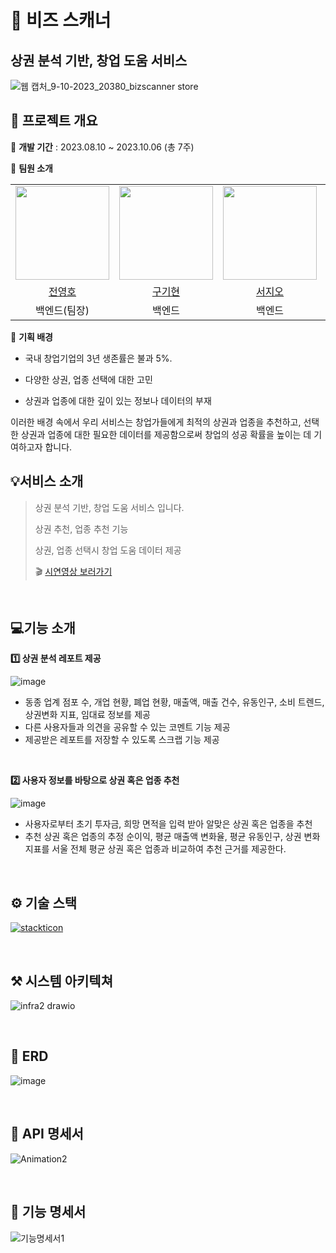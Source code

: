 # 🔎 비즈 스캐너

## 상권 분석 기반, 창업 도움 서비스

![웹 캡처_9-10-2023_20380_bizscanner store](https://github.com/ssafy9-finalproject/backServer/assets/108070719/33d683cd-7b3f-456e-a23b-bb65e141f27e)

## 📅 프로젝트 개요

🥕 **개발 기간** : 2023.08.10 ~ 2023.10.06 (총 7주)

🥕 **팀원 소개**

<table>
    <tr>
        <td><img src="https://avatars.githubusercontent.com/u/108070719?v=4" width="150"></td>
        <td><img src="https://avatars.githubusercontent.com/u/76944225?v=4" width="150"></td>
        <td><img src="https://avatars.githubusercontent.com/u/81673820?v=4" width="150"></td>
        <td><img src="https://avatars.githubusercontent.com/u/57997390?v=4" width="150"></td>
        <td><img src="https://avatars.githubusercontent.com/u/53499412?v=4" width="150"></td>
        <td><img src="https://avatars.githubusercontent.com/u/122508599?v=4" width="150"></td>
    </tr>
    <tr align=center>
        <td><a href='https://github.com/youngho9999'>전영호</a></td>
        <td><a href='https://github.com/rnrlgus'>구기현</a></td>
        <td><a href='https://github.com/seo-jio'>서지오</a></td>
        <td><a href='https://github.com/wancern'>이현구</a></td>
        <td><a href='https://github.com/GunBros'>이국신</a></td>
        <td><a href='https://github.com/wpwjd9'>연제정</a></td>
    </tr>
    <tr align=center>
        <td>백엔드(팀장)</td>
        <td>백엔드</td>
        <td>백엔드</td>
        <td>백엔드</td>
        <td>프론트</td>
        <td>프론트</td>
    </tr>
</table>


🥕 **기획 배경**

- 국내 창업기업의 3년 생존률은 불과 5%.

- 다양한 상권, 업종 선택에 대한 고민

- 상권과 업종에 대한 깊이 있는 정보나 데이터의 부재

이러한 배경 속에서 우리 서비스는 창업가들에게 최적의 상권과 업종을 추천하고,
선택한 상권과 업종에 대한 필요한 데이터를 제공함으로써 창업의 성공 확률을 높이는 데 기여하고자 합니다.
​
<br>


## 💡서비스 소개

> 상권 분석 기반, 창업 도움 서비스 입니다.
>
> 상권 추천, 업종 추천 기능
>
> 상권, 업종 선택시 창업 도움 데이터 제공
>
> 🎬 [시연영상 보러가기](https://youtu.be/jYiDQex3j6I)
> 

<br>


## 💻기능 소개

**1️⃣ 상권 분석 레포트 제공**

![image](https://github.com/Bizscanner/Bizscanner/assets/57997390/1eca6f23-c4b3-4451-a82a-b559db7fb039)

- 동종 업계 점포 수, 개업 현황, 폐업 현황, 매출액, 매출 건수, 유동인구, 소비 트렌드, 상권변화 지표, 임대료 정보를 제공
- 다른 사용자들과 의견을 공유할 수 있는 코멘트 기능 제공
- 제공받은 레포트를 저장할 수 있도록 스크랩 기능 제공

<br/>

**2️⃣ 사용자 정보를 바탕으로 상권 혹은 업종 추천**

![image](https://github.com/Bizscanner/Bizscanner/assets/57997390/86a4e17b-08a0-4256-813a-4a2bde850c93)

- 사용자로부터 초기 투자금, 희망 면적을 입력 받아 알맞은 상권 혹은 업종을 추천
- 추천 상권 혹은 업종의 추정 순이익, 평균 매출액 변화율, 평균 유동인구, 상권 변화지표를 서울 전체 평균 상권 혹은 업종과 비교하여 추천 근거를 제공한다.

<br>

## ⚙ 기술 스택

[![stackticon](https://firebasestorage.googleapis.com/v0/b/stackticon-81399.appspot.com/o/images%2F1696857006687?alt=media&token=044fbb55-d7de-4aed-8368-c7d9b6a0b871)](https://github.com/msdio/stackticon)

<br>

## ⚒ 시스템 아키텍쳐

![infra2 drawio](https://github.com/youngho9999/hopractice/assets/108070719/1973a3a7-6735-46b6-bba3-cd03fb1048e6)

<br>

## 💾 ERD

![image](https://github.com/youngho9999/hopractice/assets/108070719/400aefef-c863-415b-a169-806fe42968ed)

<br>

## 🧩 API 명세서

![Animation2](https://github.com/Bizscanner/Bizscanner/assets/57997390/5d1b40b1-574d-45f0-ab9f-9a46f6265f38)

<br>

## 📌 기능 명세서

![기능명세서1](https://github.com/youngho9999/hopractice/assets/108070719/10179618-0c1a-48f3-8ef8-ffd1acfe7f88)
